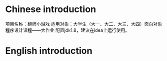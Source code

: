 # Chinese introduction
项目名称：翻牌小游戏
适用对象：大学生（大一、大二、大三、大四）面向对象程序设计课程——大作业
配置jdk1.8，建议在idea上运行使用。

# English introduction
